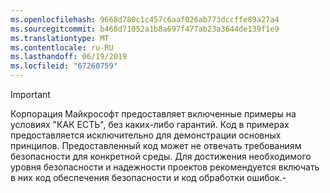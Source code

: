 ```yaml
---
ms.openlocfilehash: 9668d780c1c457c6aaf026ab773dccffe89a27a4
ms.sourcegitcommit: b468d71052a1b8a697f477ab23a3644de139f1e9
ms.translationtype: MT
ms.contentlocale: ru-RU
ms.lasthandoff: 06/19/2019
ms.locfileid: "67260759"
---
```

  
> [!IMPORTANT]
> Корпорация Майкрософт предоставляет включенные примеры на условиях "КАК ЕСТЬ", без каких-либо гарантий. Код в примерах предоставляется исключительно для демонстрации основных принципов. Предоставленный код может не отвечать требованиям безопасности для конкретной среды. Для достижения необходимого уровня безопасности и надежности проектов рекомендуется включать в них код обеспечения безопасности и код обработки ошибок.\-

